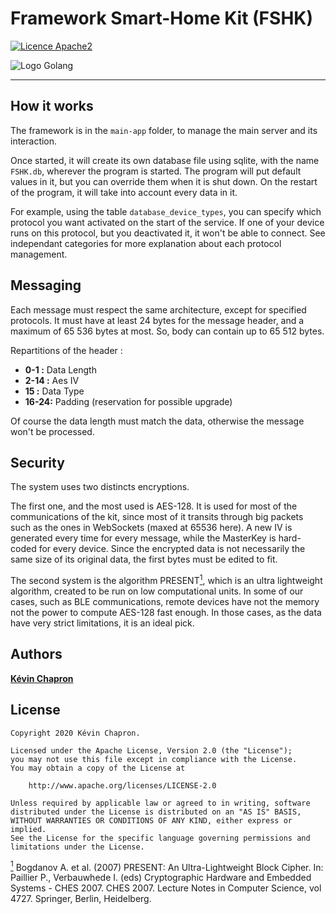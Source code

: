 
# Framework Smart-Home Kit (FSHK)

[![Licence Apache2](https://img.shields.io/hexpm/l/plug.svg)](http://www.apache.org/licenses/LICENSE-2.0)

![Logo Golang](https://github.com/golang/go/blob/master/doc/gopher/doc.png)

---

How it works
------------

The framework is in the `main-app` folder, to manage the main server and its interaction. 

Once started, it will create its own database file using sqlite, with the name `FSHK.db`, wherever the program is started.
The program will put default values in it, but you can override them when it is shut down. On the restart of the program, it will take into account every data in it.

For example, using the table `database_device_types`, you can specify which protocol you want activated on the start of the service. If one of your device runs on this protocol, but you deactivated it, it won't be able to connect.
See independant categories for more explanation about each protocol management.

Messaging
---------

Each message must respect the same architecture, except for specified protocols. 
It must have at least 24 bytes for the message header, and a maximum of 65 536 bytes at most. So, body can contain up to 65 512 bytes.

Repartitions of the header : 
* **0-1  :** Data Length
* **2-14 :** Aes IV
* **15   :** Data Type
* **16-24:** Padding (reservation for possible upgrade) 

Of course the data length must match the data, otherwise the message won't be processed.

Security
--------

The system uses two distincts encryptions.

The first one, and the most used is AES-128. It is used for most of the communications of the kit, since most of it transits through big packets such as the ones in WebSockets (maxed at 65536 here). 
A new IV is generated every time for every message, while the MasterKey is hard-coded for every device. Since the encrypted data is not necessarily the same size of its original data, the first bytes must be edited to fit.

The second system is the algorithm PRESENT<a href="#note1" id="note1ref"><sup>1</sup></a>, which is an ultra lightweight algorithm, created to be run on low computational units. 
In some of our cases, such as BLE communications, remote devices have not the memory not the power to compute AES-128 fast enough. 
In those cases, as the data have very strict limitations, it is an ideal pick.

Authors
---
**[Kévin Chapron](http://kevin-chapron.fr/)**

License
---
    Copyright 2020 Kévin Chapron.

    Licensed under the Apache License, Version 2.0 (the "License");
    you may not use this file except in compliance with the License.
    You may obtain a copy of the License at

        http://www.apache.org/licenses/LICENSE-2.0

    Unless required by applicable law or agreed to in writing, software
    distributed under the License is distributed on an "AS IS" BASIS,
    WITHOUT WARRANTIES OR CONDITIONS OF ANY KIND, either express or implied.
    See the License for the specific language governing permissions and
    limitations under the License.

<a id="note1" href="#note1ref"><sup>1</sup></a> Bogdanov A. et al. (2007) PRESENT: An Ultra-Lightweight Block Cipher. In: Paillier P., Verbauwhede I. (eds) Cryptographic Hardware and Embedded Systems - CHES 2007. CHES 2007. Lecture Notes in Computer Science, vol 4727. Springer, Berlin, Heidelberg.
